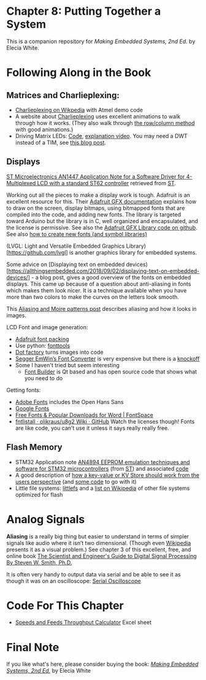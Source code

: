 # Chapter 8: Putting Together a System
This is a companion repository for _Making Embedded Systems, 2nd Ed._ by Elecia White. 


# Following Along in the Book
## Matrices and Charlieplexing:
 * [Charlieplexing on Wikpedia](https://en.wikipedia.org/wiki/Charlieplexing) with Atmel demo code
 * A website about [Charlieplexing](http://pcbheaven.com/wikipages/Charlieplexing/) uses excellent animations to walk through how it works. (They also walk through [the row/column method](http://pcbheaven.com/wikipages/How_Key_Matrices_Works/) with good animations.)
 *  Driving Matrix LEDs: [Code](https://github.dev/Thakaa/HUB75E-Driver/), [explanation video](https://github.dev/Thakaa/HUB75E-Driver/). You may need a DWT instead of a TIM, see [this blog post](https://github.dev/Thakaa/HUB75E-Driver/).

## Displays
[ST Microelectronics AN1447 Application Note for a Software Driver for 4-Multiplexed LCD with a standard ST62 controller](ATAN1447_software-driver-for-4-multiplexed-lcd-with-a-standard-st62-stmicroelectronics.pdf) retrieved from [ST](http://www.st.com/stonline/books/pdf/docs/8187.pdf).

 Working out all the pieces to make a display work is tough. Adafruit is an excellent resource for this. Their [Adafruit GFX documentation](https://learn.adafruit.com/adafruit-gfx-graphics-library?view=all) explains how to draw on the screen, display bitmaps, using bitmapped fonts that are compiled into the code, and adding new fonts. The library is targeted toward Arduino but the library is in C, well organized and encapsulated, and the license is permissive. See also the [Adafruit GFX Library code on github](https://github.com/adafruit/Adafruit-GFX-Library). See also [how to create new fonts (and symbol libraries)](https://learn.adafruit.com/creating-custom-symbol-font-for-adafruit-gfx-library?view=all)

(LVGL: Light and Versatile Embedded Graphics Library)[https://github.com/lvgl] is another graphics library for embedded systems.

Some advice on [Displaying text on embedded devices)[https://allthingsembedded.com/2018/09/02/displaying-text-on-embedded-devices/] - a blog post, gives a good overview of the fonts on embedded displays. This came up because of a question about anti-aliasing in fonts which makes them look nicer. It is a technique available when you have more than two colors to make the curves on the letters look smooth.

This [Aliasing and Moire patterns post](https://matthews.sites.wfu.edu/misc/DigPhotog/alias/index.html) describes aliasing and how it looks in images.

LCD Font and image generation:
 * [Adafruit font packing](https://github.com/adafruit/Adafruit-GFX-Library/blob/master/fontconvert/fontconvert.c)
 * Use python: [fonttools](https://fonttools.readthedocs.io/en/latest/)
 * [Dot factory](http://www.eran.io/the-dot-factory-an-lcd-font-and-image-generator/) turns images into code
 * [Segger EmWin’s Font Converter](https://www.segger.com/products/user-interface/emwin/tools/tools-overview/) is very expensive but there is a [knockoff](http://www.pixfonter.net/font-converter/for-segger-emwin.html)
* Some I haven't tried but seem interesting
  * [Font Builder](https://github.com/andryblack/fontbuilder) is Qt based and has open source code that shows what you need to do


Getting fonts:
 * [Adobe Fonts](https://fonts.adobe.com/) includes the Open Hans Sans
 * [Google Fonts](https://fonts.google.com/)
 * [Free Fonts & Popular Downloads for Word | FontSpace](https://www.fontspace.com/popular/fonts)
 * [fntlistall · olikraus/u8g2 Wiki · GitHub](https://github.com/olikraus/u8g2/wiki/fntlistall)
Watch the licenses though! Fonts are like code, you can't use it unless it says really really free.


## Flash Memory
* STM32 Application note [AN4894 EEPROM emulation techniques and software for STM32 microcontrollers](STAN4894-eeprom-emulation-techniques-and-software-for-stm32-microcontrollers-stmicroelectronics.pdf) (from [ST](https://www.st.com/resource/en/application_note/an4894-eeprom-emulation-techniques-and-software-for-stm32-microcontrollers-stmicroelectronics.pdf))
and associated [code](https://www.st.com/en/embedded-software/x-cube-eeprom.html)
* A good description of [how a key-value or KV Store should work from the users perspective](https://os.mbed.com/docs/mbed-os/v6.16/apis/kvstore.html) (and [some code](https://github.com/ARMmbed/mbed-os-example-kvstore) to go with it)
 * Little file systems: [littlefs](https://github.com/littlefs-project/littlefs) and a [list on Wikipedia](https://en.wikipedia.org/wiki/List_of_file_systems#File_systems_optimized_for_flash_memory.2C_solid_state_media) of other file systems optimized for flash

# Analog Signals
**Aliasing** is a really big thing but easier to understand in terms of simpler signals like audio where it isn’t two dimensional. (Though even [Wikipedia](https://en.wikipedia.org/wiki/Aliasing) presents it as a visual problem.) See chapter 3 of this excellent, free, and online book [The Scientist and Engineer's Guide to Digital Signal Processing By Steven W. Smith, Ph.D.](http://www.dspguide.com/pdfbook.htm)

It is often very handy to output data via serial and be able to see it as though it was on an oscilloscope: [Serial Oscilloscope](https://github.com/xioTechnologies/Serial-Oscilloscope)

# Code For This Chapter
* [Speeds and Feeds Throughput Calculator](Speeds_and_Feeds_Throughput_Calculators.xlsx) Excel sheet


# Final Note
If you like what's here, please consider buying the book: [_Making Embedded Systems, 2nd Ed._](https://learning.oreilly.com/library/view/making-embedded-systems/9781098151539/) by Elecia White
